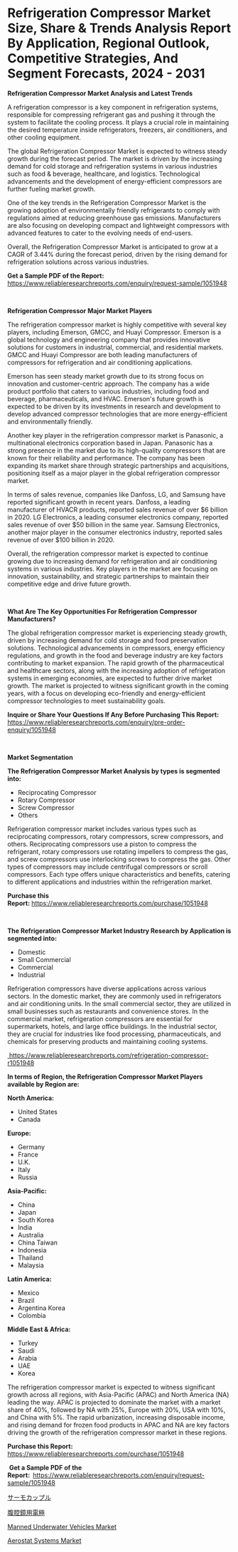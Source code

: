 <p><h1>Refrigeration Compressor Market Size, Share & Trends Analysis Report By Application, Regional Outlook, Competitive Strategies, And Segment Forecasts, 2024 - 2031</h1></p><p><strong>Refrigeration Compressor Market Analysis and Latest Trends</strong></p>
<p><p>A refrigeration compressor is a key component in refrigeration systems, responsible for compressing refrigerant gas and pushing it through the system to facilitate the cooling process. It plays a crucial role in maintaining the desired temperature inside refrigerators, freezers, air conditioners, and other cooling equipment.</p><p>The global Refrigeration Compressor Market is expected to witness steady growth during the forecast period. The market is driven by the increasing demand for cold storage and refrigeration systems in various industries such as food & beverage, healthcare, and logistics. Technological advancements and the development of energy-efficient compressors are further fueling market growth.</p><p>One of the key trends in the Refrigeration Compressor Market is the growing adoption of environmentally friendly refrigerants to comply with regulations aimed at reducing greenhouse gas emissions. Manufacturers are also focusing on developing compact and lightweight compressors with advanced features to cater to the evolving needs of end-users.</p><p>Overall, the Refrigeration Compressor Market is anticipated to grow at a CAGR of 3.44% during the forecast period, driven by the rising demand for refrigeration solutions across various industries.</p></p>
<p><strong>Get a Sample PDF of the Report:&nbsp;</strong> <a href="https://www.reliableresearchreports.com/enquiry/request-sample/1051948">https://www.reliableresearchreports.com/enquiry/request-sample/1051948</a></p>
<p>&nbsp;</p>
<p><strong>Refrigeration Compressor Major Market Players</strong></p>
<p><p>The refrigeration compressor market is highly competitive with several key players, including Emerson, GMCC, and Huayi Compressor. Emerson is a global technology and engineering company that provides innovative solutions for customers in industrial, commercial, and residential markets. GMCC and Huayi Compressor are both leading manufacturers of compressors for refrigeration and air conditioning applications.</p><p>Emerson has seen steady market growth due to its strong focus on innovation and customer-centric approach. The company has a wide product portfolio that caters to various industries, including food and beverage, pharmaceuticals, and HVAC. Emerson's future growth is expected to be driven by its investments in research and development to develop advanced compressor technologies that are more energy-efficient and environmentally friendly.</p><p>Another key player in the refrigeration compressor market is Panasonic, a multinational electronics corporation based in Japan. Panasonic has a strong presence in the market due to its high-quality compressors that are known for their reliability and performance. The company has been expanding its market share through strategic partnerships and acquisitions, positioning itself as a major player in the global refrigeration compressor market.</p><p>In terms of sales revenue, companies like Danfoss, LG, and Samsung have reported significant growth in recent years. Danfoss, a leading manufacturer of HVACR products, reported sales revenue of over $6 billion in 2020. LG Electronics, a leading consumer electronics company, reported sales revenue of over $50 billion in the same year. Samsung Electronics, another major player in the consumer electronics industry, reported sales revenue of over $100 billion in 2020.</p><p>Overall, the refrigeration compressor market is expected to continue growing due to increasing demand for refrigeration and air conditioning systems in various industries. Key players in the market are focusing on innovation, sustainability, and strategic partnerships to maintain their competitive edge and drive future growth.</p></p>
<p>&nbsp;</p>
<p><strong>What Are The Key Opportunities For Refrigeration Compressor Manufacturers?</strong></p>
<p><p>The global refrigeration compressor market is experiencing steady growth, driven by increasing demand for cold storage and food preservation solutions. Technological advancements in compressors, energy efficiency regulations, and growth in the food and beverage industry are key factors contributing to market expansion. The rapid growth of the pharmaceutical and healthcare sectors, along with the increasing adoption of refrigeration systems in emerging economies, are expected to further drive market growth. The market is projected to witness significant growth in the coming years, with a focus on developing eco-friendly and energy-efficient compressor technologies to meet sustainability goals.</p></p>
<p><strong>Inquire or Share Your Questions If Any Before Purchasing This Report:</strong> <a href="https://www.reliableresearchreports.com/enquiry/pre-order-enquiry/1051948">https://www.reliableresearchreports.com/enquiry/pre-order-enquiry/1051948</a></p>
<p>&nbsp;</p>
<p><strong>Market Segmentation</strong></p>
<p><strong>The Refrigeration Compressor Market Analysis by types is segmented into:</strong></p>
<p><ul><li>Reciprocating Compressor</li><li>Rotary Compressor</li><li>Screw Compressor</li><li>Others</li></ul></p>
<p><p>Refrigeration compressor market includes various types such as reciprocating compressors, rotary compressors, screw compressors, and others. Reciprocating compressors use a piston to compress the refrigerant, rotary compressors use rotating impellers to compress the gas, and screw compressors use interlocking screws to compress the gas. Other types of compressors may include centrifugal compressors or scroll compressors. Each type offers unique characteristics and benefits, catering to different applications and industries within the refrigeration market.</p></p>
<p><strong>Purchase this Report:&nbsp;</strong><a href="https://www.reliableresearchreports.com/purchase/1051948">https://www.reliableresearchreports.com/purchase/1051948</a></p>
<p>&nbsp;</p>
<p><strong>The Refrigeration Compressor Market Industry Research by Application is segmented into:</strong></p>
<p><ul><li>Domestic</li><li>Small Commercial</li><li>Commercial</li><li>Industrial</li></ul></p>
<p><p>Refrigeration compressors have diverse applications across various sectors. In the domestic market, they are commonly used in refrigerators and air conditioning units. In the small commercial sector, they are utilized in small businesses such as restaurants and convenience stores. In the commercial market, refrigeration compressors are essential for supermarkets, hotels, and large office buildings. In the industrial sector, they are crucial for industries like food processing, pharmaceuticals, and chemicals for preserving products and maintaining cooling systems.</p></p>
<p><a href="https://www.reliableresearchreports.com/refrigeration-compressor-r1051948">&nbsp;https://www.reliableresearchreports.com/refrigeration-compressor-r1051948</a></p>
<p><strong>In terms of Region, the Refrigeration Compressor Market Players available by Region are:</strong></p>
<p>
    <p> <strong> North America: </strong>
        <ul>
            <li>United States</li>
            <li>Canada</li>
        </ul>
        </p> 
    <p> <strong> Europe: </strong>
        <ul>
            <li>Germany</li>
            <li>France</li>
            <li>U.K.</li>
            <li>Italy</li>
            <li>Russia</li>
        </ul>
        </p> 
    <p> <strong> Asia-Pacific: </strong>
        <ul>
            <li>China</li>
            <li>Japan</li>
            <li>South Korea</li>
            <li>India</li>
            <li>Australia</li>
            <li>China Taiwan</li>
            <li>Indonesia</li>
            <li>Thailand</li>
            <li>Malaysia</li>
        </ul>
        </p> 
    <p> <strong> Latin America: </strong>
        <ul>
            <li>Mexico</li>
            <li>Brazil</li>
            <li>Argentina Korea</li>
            <li>Colombia</li>
        </ul>
        </p> 
    <p> <strong> Middle East & Africa: </strong>
        <ul>
            <li>Turkey</li>
            <li>Saudi</li>
            <li>Arabia</li>
            <li>UAE</li>
            <li>Korea</li>
        </ul>
    </p>
    </p>
<p><p>The refrigeration compressor market is expected to witness significant growth across all regions, with Asia-Pacific (APAC) and North America (NA) leading the way. APAC is projected to dominate the market with a market share of 40%, followed by NA with 25%, Europe with 20%, USA with 10%, and China with 5%. The rapid urbanization, increasing disposable income, and rising demand for frozen food products in APAC and NA are key factors driving the growth of the refrigeration compressor market in these regions.</p></p>
<p><strong>Purchase this Report: </strong><a href="https://www.reliableresearchreports.com/purchase/1051948">https://www.reliableresearchreports.com/purchase/1051948</a></p>
<p>&nbsp;<strong>Get a Sample PDF of the Report:&nbsp;&nbsp;</strong><a href="https://www.reliableresearchreports.com/enquiry/request-sample/1051948">https://www.reliableresearchreports.com/enquiry/request-sample/1051948</a></p>
<p><strong></strong></p>
<p><p><a href="https://github.com/EstaSprer20231/Market-Research-Report-List-1/blob/main/556888221301.md">サーモカップル</a></p><p><a href="https://github.com/vlcostes/Market-Research-Report-List-1/blob/main/490573221300.md">腹腔鏡用電極</a></p><p><a href="https://github.com/Angelnienowdseej3e45z3p8c/Market-Research-Report-List-2/blob/main/manned-underwater-vehicles-market.md">Manned Underwater Vehicles Market</a></p><p><a href="https://github.com/brentleyjimmiealvaradoz4l1rea/Market-Research-Report-List-2/blob/main/aerostat-systems-market.md">Aerostat Systems Market</a></p></p>